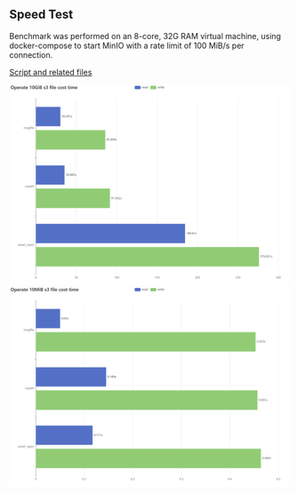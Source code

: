 ## Speed Test

Benchmark was performed on an 8-core, 32G RAM virtual machine, using docker-compose to start MinIO with a rate limit of 100 MiB/s per connection.

[Script and related files](https://github.com/megvii-research/megfile/tree/main/scripts/speed_test)

![10GiB](https://github.com/megvii-research/megfile/blob/main/scripts/speed_test/10GiB.png?raw=true)
![10MiB](https://github.com/megvii-research/megfile/blob/main/scripts/speed_test/10MiB.png?raw=true)
